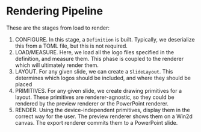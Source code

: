 ﻿# Rendering Pipeline

These are the stages from load to render:

1. CONFIGURE. In this stage, a `Definition` is built. Typically, we deserialize this from a TOML file, but this is not required.
1. LOAD/MEASURE. Here, we load all the logo files specified in the definition, and measure them. This phase is coupled to the renderer which will ultimately render them.
1. LAYOUT. For any given slide, we can create a `SlideLayout`. This determines which logos should be included, and where they should be placed
1. PRIMITIVES. For any given slide, we create drawing primitives for a layout. These primitives are renderer-agnostic, so they could be rendered by the preview renderer or the PowerPoint renderer.
1. RENDER. Using the device-independent primitives, display them in the correct way for the user. The preview renderer shows them on a Win2d canvas. The export renderer commits them to a PowerPoint slide.
